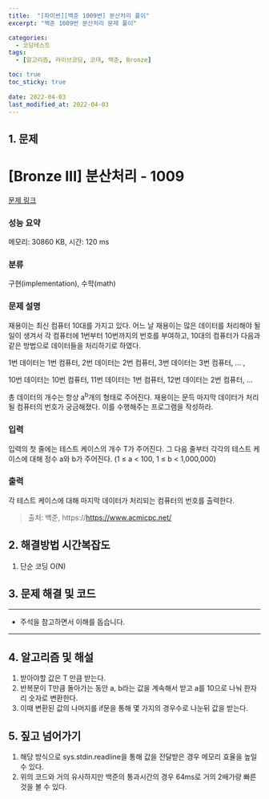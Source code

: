 ```yaml
---
title:  "[파이썬][백준 1009번] 분산처리 풀이"
excerpt: "백준 1009번 분산처리 문제 풀이"

categories:
  - 코딩테스트
tags:
  - [알고리즘, 라이브코딩, 코테, 백준, Bronze]

toc: true
toc_sticky: true
 
date: 2022-04-03
last_modified_at: 2022-04-03
---
```



## 1. 문제

# [Bronze III] 분산처리 - 1009 

[문제 링크](https://www.acmicpc.net/problem/1009) 

### 성능 요약

메모리: 30860 KB, 시간: 120 ms

### 분류

구현(implementation), 수학(math)

### 문제 설명

<p>재용이는 최신 컴퓨터 10대를 가지고 있다. 어느 날 재용이는 많은 데이터를 처리해야 될 일이 생겨서 각 컴퓨터에 1번부터 10번까지의 번호를 부여하고, 10대의 컴퓨터가 다음과 같은 방법으로 데이터들을 처리하기로 하였다.</p>

<p>1번 데이터는 1번 컴퓨터, 2번 데이터는 2번 컴퓨터, 3번 데이터는 3번 컴퓨터, ... ,</p>

<p>10번 데이터는 10번 컴퓨터, 11번 데이터는 1번 컴퓨터, 12번 데이터는 2번 컴퓨터, ...</p>

<p>총 데이터의 개수는 항상 a<sup>b</sup>개의 형태로 주어진다. 재용이는 문득 마지막 데이터가 처리될 컴퓨터의 번호가 궁금해졌다. 이를 수행해주는 프로그램을 작성하라.</p>

### 입력 

 <p>입력의 첫 줄에는 테스트 케이스의 개수 T가 주어진다. 그 다음 줄부터 각각의 테스트 케이스에 대해 정수 a와 b가 주어진다. (1 ≤ a < 100, 1 ≤ b < 1,000,000)</p>

### 출력 

 <p>각 테스트 케이스에 대해 마지막 데이터가 처리되는 컴퓨터의 번호를 출력한다.</p>



> 출처: 백준, https://https://www.acmicpc.net/

## 2. 해결방법 시간복잡도
1. 단순 코딩 O(N)


## 3. 문제 해결 및 코드
--- 

<script src="https://gist.github.com/godhin/6a77cf01c8d855d4a05c5ffa9ac47925.js"></script>

- 주석을 참고하면서 이해를 돕습니다.
---

## 4. 알고리즘 및 해설

1. 받아야할 값은 T 만큼 받는다.
2. 반복문이 T만큼 돌아가는 동안 a, b라는 값을 계속해서 받고 a를 10으로 나눠 한자리 숫자로 변환한다.
3. 이때 변환된 값의 나머지를 if문을 통해 몇 가지의 경우수로 나눈뒤 값을 받는다.

## 5. 짚고 넘어가기

<script src="https://gist.github.com/godhin/dc126792007d55976727fd04aece1a56.js"></script>

1. 해당 방식으로 sys.stdin.readline을 통해 값을 전달받은 경우 메모리 효율을 높일 수 있다.
2. 위의 코드와 거의 유사하지만 백준의 통과시간의 경우 64ms로 거의 2배가량 빠른 것을 볼 수 있다.